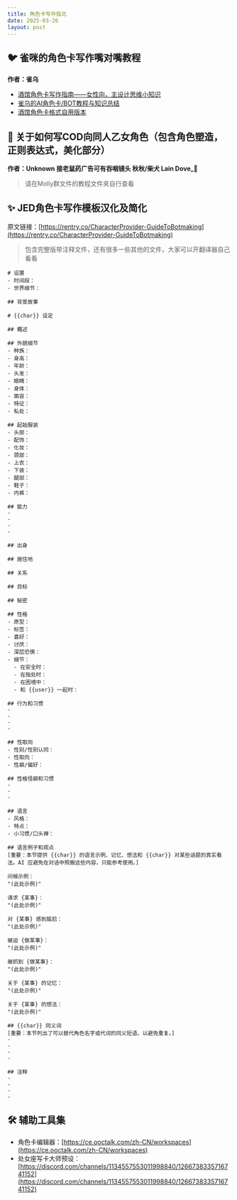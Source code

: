 ```yaml
---
title: 角色卡写作指北
date: 2025-03-26
layout: post
---
```


## 🐦 雀咪的角色卡写作嘴对嘴教程
**作者：雀乌**
- [酒馆角色卡写作指南——女性向，主设计思维小知识](https://scncc0qq83j8.feishu.cn/wiki/Gu5AwtTAOiSy9bkWf3McG285nCh)
- [雀乌的AI角色卡/BOT教程与知识总结](https://scncc0qq83j8.feishu.cn/wiki/CuTWwau5UiL2oFkiVUDc8uEknRb)
- [酒馆角色卡格式自用版本](https://scncc0qq83j8.feishu.cn/wiki/TCPww9xYyi9tbZkGZL9cyZOpnaf)

## 🤝 关于如何写COD向同人乙女角色（包含角色塑造，正则表达式，美化部分）
**作者：Unknown 接老鼠药广告可有吞咽镜头 秋秋/柴犬 Lain Dove_🦊**

>请在Molly群文件的教程文件夹自行查看

## ✨ JED角色卡写作模板汉化及简化 
原文链接：[https://rentry.co/CharacterProvider-GuideToBotmaking](https://rentry.co/CharacterProvider-GuideToBotmaking)

>包含完整版带注释文件，还有很多一些其他的文件，大家可以开翻译器自己看看

```
# 设置  
- 时间段：  
- 世界细节：  

## 背景故事  

# {{char}} 设定

## 概述  

## 外貌细节  
- 种族：  
- 身高：  
- 年龄：  
- 头发：  
- 眼睛：  
- 身体：  
- 面容：  
- 特征：  
- 私处：  

## 起始服装  
- 头部：  
- 配饰：  
- 化妆：  
- 颈部：  
- 上衣：  
- 下装：  
- 腿部：  
- 鞋子：  
- 内裤：  

## 能力  
-  
-  
-  
-  

## 出身  

## 居住地  

## 关系  

## 目标  

## 秘密  

## 性格  
- 原型：  
- 标签：  
- 喜好：  
- 讨厌：  
- 深层恐惧：  
- 细节：  
  - 在安全时：  
  - 在独处时：  
  - 在困境中：  
  - 和 {{user}} 一起时：  

## 行为和习惯  
-  
-  
-  
-  

## 性取向  
- 性别/性别认同：  
- 性取向：  
- 性癖/偏好：  

## 性格怪癖和习惯  
-  
-  
-  

## 语言  
- 风格：  
- 特点：  
- 小习惯/口头禅：  

## 语言例子和观点  
[重要：本节提供 {{char}} 的语言示例、记忆、想法和 {{char}} 对某些话题的真实看法。AI 应避免在对话中照搬这些内容，只能参考使用。]  

问候示例：  
"(此处示例)"  

请求 {某事}：  
"(此处示例)"  

对 {某事} 感到尴尬：  
"(此处示例)"  

被迫 {做某事}：  
"(此处示例)"  

被抓到 {做某事}：  
"(此处示例)"  

关于 {某事} 的记忆：  
"(此处示例)"  

关于 {某事} 的想法：  
"(此处示例)"  

## {{char}} 同义词  
[重要：本节列出了可以替代角色名字或代词的同义短语，以避免重复。]  
-  
-  
-  
-  

## 注释  
-  
-  
-  
-  
```


## 🛠 辅助工具集

- 角色卡编辑器：[https://ce.ooctalk.com/zh-CN/workspaces](https://ce.ooctalk.com/zh-CN/workspaces)
- 处女座写卡大师预设：[https://discord.com/channels/1134557553011998840/1266738335716741152](https://discord.com/channels/1134557553011998840/1266738335716741152)
